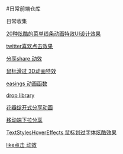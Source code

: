 #日常前端仓库

日常收集

[20种炫酷的菜单线条动画特效UI设计效果](http://panjiachen.github.io/warehouse/LineMenuStyles/) 

[twitter喜欢点击效果](http://panjiachen.github.io/warehouse/twitterLike/) 

[分享share 动效](http://panjiachen.github.io/warehouse/share/)

[鼠标滑过 3D动画特效](http://panjiachen.github.io/warehouse/Direction-aware3D%20/)

[easings 动画函数](http://easings.net/zh-cn)

[drop library](http://github.hubspot.com/drop/docs/welcome/)

[花瓣绽开式分享动画](http://codepen.io/CSS3fx/pen/RNYaoE)

[移动端下拉分享](http://tympanus.net/codrops/2015/10/23/mobile-pull-to-share-interaction-experiment/)

[TextStylesHoverEffects 鼠标划过字体炫酷效果](http://panjiachen.github.io/warehouse/TextStylesHoverEffects/)

[like点击 动效](http://panjiachen.github.io/warehouse/likeClickEffect/)
